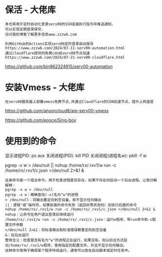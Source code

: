 # 保活 - 大佬库
```
本仓库用于定时自动化登录serv00的SSH连接执行指令并推送通知，
可以实现定期登录保号，
访问我的博客了解更多信息www.zzzwb.com

利用GitHub的Actions实现serv00定时登录自动保号
https://www.zzzwb.com/2024/07-11-serv00-automation.html
通过cloudflare提供的免费cdn给serv00节点加速
https://www.zzzwb.com/2024/07-21-serv00-cloudflare.html
```
https://github.com/bin862324915/serv00-automation


# 安装Vmess  - 大佬库
```
在serv00服务器上部署vmess免费节点,并通过Cloudflare的CDN加速节点，提升上网速度
```
https://github.com/ansoncloud8/am-serv00-vmess

https://github.com/eooce/Sing-box

# 使用到的命令

显示进程PID: ps aux
关闭进程(PID): kill PID
关闭进程(进程名w): pkill -f w

pgrep -x w > /dev/null || nohup /home/rx/.rxv1/w run -c /home/rx/.rxv1/c.json >/dev/null 2>&1 &
```
这条命令是一个组合命令，用于检查进程是否存在，如果不存在则启动一个后台进程。让我分解解释：
pgrep -x w > /dev/null
pgrep -x w：精确查找(-x)名为"w"的进程
> /dev/null：将输出重定向到空设备，即不显示任何输出
||：逻辑"或"操作符，如果前面的命令失败（返回非零状态码）则执行后面的命令
nohup /home/rx/.rxv1/w run -c /home/rx/.rxv1/c.json >/dev/null 2>&1 &
nohup：让命令在用户退出登录后继续运行
/home/rx/.rxv1/w run -c /home/rx/.rxv1/c.json：运行w程序，带run命令和-c配置文件参数
>/dev/null 2>&1：将标准输出和标准错误都重定向到空设备
&：在后台运行
整体含义：检查是否有名为"w"的进程正在运行，如果没有，则以后台方式启动/home/rx/.rxv1/w程序，使用指定的配置文件，并且不显示任何输出。
这种命令常用于确保某个程序持续运行，通常可以放在启动脚本或定时任务中。
```
